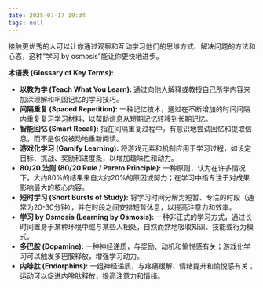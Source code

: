 ```yaml
---
date: 2025-07-17 19:34
tags: null
---
```


接触更优秀的人可以让你通过观察和互动学习他们的思维方式、解决问题的方法和心态，这种“学习 by osmosis”能让你更快地进步。

**术语表 (Glossary of Key Terms):**

- **以教为学 (Teach What You Learn):** 通过向他人解释或教授自己所学内容来加深理解和巩固记忆的学习技巧。
- **间隔重复 (Spaced Repetition):** 一种记忆技术，通过在不断增加的时间间隔内重复复习学习材料，以帮助信息从短期记忆转移到长期记忆。
- **智能回忆 (Smart Recall):** 指在间隔重复过程中，有意识地尝试回忆和提取信息，而不是仅仅被动地重新阅读。
- **游戏化学习 (Gamify Learning):** 将游戏元素和机制应用于学习过程，如设定目标、挑战、奖励和进度条，以增加趣味性和动力。
- **80/20 法则 (80/20 Rule / Pareto Principle):** 一种原则，认为在许多情况下，大约80%的结果来自大约20%的原因或努力；在学习中指专注于对成果影响最大的核心内容。
- **短时学习 (Short Bursts of Study):** 将学习时间分解为短暂、专注的时段（通常为20-30分钟），并在时段之间安排短暂休息，以提高注意力和效率。
- **学习 by Osmosis (Learning by Osmosis):** 一种非正式的学习方式，通过长时间置身于某种环境中或与某些人相处，自然而然地吸收知识、技能或行为模式。
- **多巴胺 (Dopamine):** 一种神经递质，与奖励、动机和愉悦感有关；游戏化学习可以触发多巴胺释放，增强学习动力。
- **内啡肽 (Endorphins):** 一组神经递质，与疼痛缓解、情绪提升和愉悦感有关；运动可以促进内啡肽释放，提高注意力和情绪。
